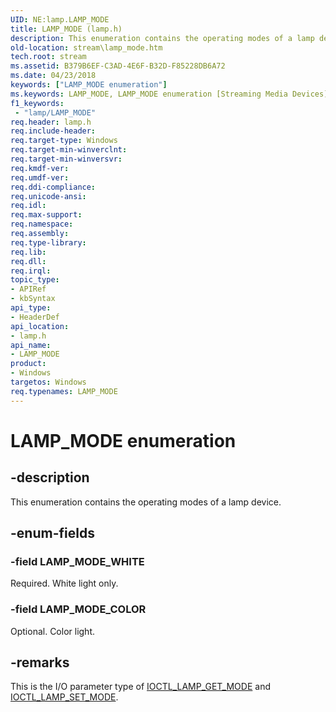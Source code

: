 ```yaml
---
UID: NE:lamp.LAMP_MODE
title: LAMP_MODE (lamp.h)
description: This enumeration contains the operating modes of a lamp device.
old-location: stream\lamp_mode.htm
tech.root: stream
ms.assetid: B379B6EF-C3AD-4E6F-B32D-F85228DB6A72
ms.date: 04/23/2018
keywords: ["LAMP_MODE enumeration"]
ms.keywords: LAMP_MODE, LAMP_MODE enumeration [Streaming Media Devices], LAMP_MODE_COLOR, LAMP_MODE_WHITE, lamp/LAMP_MODE, lamp/LAMP_MODE_COLOR, lamp/LAMP_MODE_WHITE, stream.lamp_mode
f1_keywords:
 - "lamp/LAMP_MODE"
req.header: lamp.h
req.include-header: 
req.target-type: Windows
req.target-min-winverclnt: 
req.target-min-winversvr: 
req.kmdf-ver: 
req.umdf-ver: 
req.ddi-compliance: 
req.unicode-ansi: 
req.idl: 
req.max-support: 
req.namespace: 
req.assembly: 
req.type-library: 
req.lib: 
req.dll: 
req.irql: 
topic_type:
- APIRef
- kbSyntax
api_type:
- HeaderDef
api_location:
- lamp.h
api_name:
- LAMP_MODE
product:
- Windows
targetos: Windows
req.typenames: LAMP_MODE
---
```


# LAMP_MODE enumeration


## -description


This enumeration contains the operating modes of a lamp device.


## -enum-fields




### -field LAMP_MODE_WHITE

Required. White light only.


### -field LAMP_MODE_COLOR

Optional. Color light.


## -remarks



This is the I/O parameter type of <a href="https://docs.microsoft.com/windows-hardware/drivers/ddi/lamp/ni-lamp-ioctl_lamp_get_mode">IOCTL_LAMP_GET_MODE</a> and <a href="https://docs.microsoft.com/windows-hardware/drivers/ddi/lamp/ni-lamp-ioctl_lamp_set_mode">IOCTL_LAMP_SET_MODE</a>.



